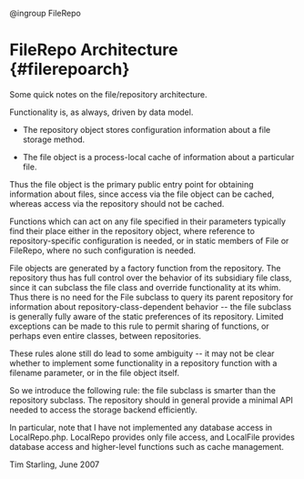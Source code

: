 @ingroup FileRepo

FileRepo Architecture {#filerepoarch}
=====================

Some quick notes on the file/repository architecture.

Functionality is, as always, driven by data model.

* The repository object stores configuration information about a file storage
  method.

* The file object is a process-local cache of information about a particular
  file.

Thus the file object is the primary public entry point for obtaining information
about files, since access via the file object can be cached, whereas access via
the repository should not be cached.

Functions which can act on any file specified in their parameters typically find
their place either in the repository object, where reference to
repository-specific configuration is needed, or in static members of File or
FileRepo, where no such configuration is needed.

File objects are generated by a factory function from the repository. The
repository thus has full control over the behavior of its subsidiary file
class, since it can subclass the file class and override functionality at its
whim. Thus there is no need for the File subclass to query its parent repository
for information about repository-class-dependent behavior -- the file subclass
is generally fully aware of the static preferences of its repository. Limited
exceptions can be made to this rule to permit sharing of functions, or perhaps
even entire classes, between repositories.

These rules alone still do lead to some ambiguity -- it may not be clear whether
to implement some functionality in a repository function with a filename
parameter, or in the file object itself.

So we introduce the following rule: the file subclass is smarter than the
repository subclass. The repository should in general provide a minimal API
needed to access the storage backend efficiently.

In particular, note that I have not implemented any database access in
LocalRepo.php. LocalRepo provides only file access, and LocalFile provides
database access and higher-level functions such as cache management.

Tim Starling, June 2007
